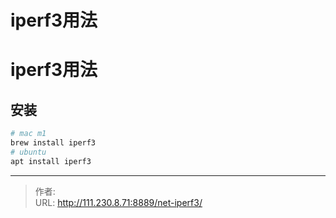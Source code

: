 # iperf3用法


<!--more-->
# iperf3用法
## 安装
```bash
# mac m1
brew install iperf3
# ubuntu
apt install iperf3
```


---

> 作者:   
> URL: http://111.230.8.71:8889/net-iperf3/  

